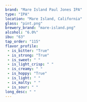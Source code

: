 ```yaml
---
brand: "Mare Island Paul Jones IPA"
type: "IPA"
location: "Mare Island, California"
glass: "pint.png"
brewery_brand: "mare-island.png"
alcohol: "6.0%"
ibu: "63"
tap_order: "115"
flavor_profile:
 - is_bitter: "True"
 - is_strong: "True"
 - is_sweet: " "
 - is_light_crisp: " "
 - is_creamy: " "
 - is_hoppy: "True"
 - is_light: " "
 - is_malty: " "
 - is_sour: " "
long_desc: " "
---
```

